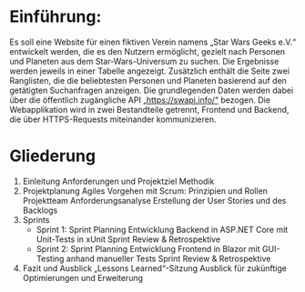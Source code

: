 # Einführung:
Es soll eine Website für einen fiktiven Verein namens „Star Wars Geeks e.V.“ entwickelt werden, die es den Nutzern ermöglicht, gezielt nach Personen und Planeten aus dem Star-Wars-Universum zu suchen. Die Ergebnisse werden jeweils in einer Tabelle angezeigt. Zusätzlich enthält die Seite zwei Ranglisten, die die beliebtesten Personen und Planeten basierend auf den getätigten Suchanfragen anzeigen.
Die grundlegenden Daten werden dabei über die öffentlich zugängliche API „https://swapi.info/“ bezogen.
Die Webapplikation wird in zwei Bestandteile getrennt, Frontend und Backend, die über HTTPS-Requests miteinander kommunizieren.
 
# Gliederung
1. Einleitung
	Anforderungen und Projektziel
	Methodik
2. Projektplanung
	Agiles Vorgehen mit Scrum: Prinzipien und Rollen
	Projektteam
	Anforderungsanalyse
	Erstellung der User Stories und des Backlogs
3. Sprints
	- Sprint 1:
		Sprint Planning 
		Entwicklung Backend in ASP.NET Core mit Unit-Tests in xUnit
		Sprint Review & Retrospektive
	- Sprint 2:
		Sprint Planning
		Entwicklung Frontend in Blazor mit GUI-Testing anhand manueller Tests
		Sprint Review & Retrospektive
4. Fazit und Ausblick
	„Lessons Learned“-Sitzung 
	Ausblick für zukünftige Optimierungen und Erweiterung
